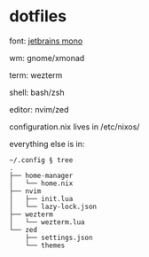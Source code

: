 # dotfiles #

font: [jetbrains mono](https://github.com/ryanoasis/nerd-fonts/blob/master/patched-fonts/JetBrainsMono/Ligatures/Regular/JetBrainsMonoNerdFontMono-Regular.ttf)

wm: gnome/xmonad

term: wezterm

shell: bash/zsh

editor: nvim/zed

configuration.nix lives in /etc/nixos/

everything else is in:

```
~/.config § tree
.
├── home-manager
│   └── home.nix
├── nvim
│   ├── init.lua
│   └── lazy-lock.json
├── wezterm
│   └── wezterm.lua
└── zed
    ├── settings.json
    └── themes
```
